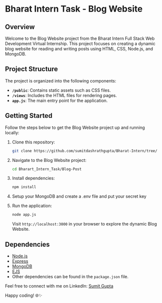 # Bharat Intern Task - Blog Website

## Overview

Welcome to the Blog Website project from the Bharat Intern Full Stack Web Development Virtual Internship. This project focuses on creating a dynamic blog website for reading and writing posts using HTML, CSS, Node.js, and MongoDB.

## Project Structure

The project is organized into the following components:

- **`/public`**: Contains static assets such as CSS files.
- **`/views`**: Includes the HTML files for rendering pages.
- **`app.js`**: The main entry point for the application.

## Getting Started

Follow the steps below to get the Blog Website project up and running locally:

1. Clone this repository:

    ```bash
    git clone https://github.com/sumitdashrathgupta/Bharat-Intern/tree/main/Blog-Post
    ```

2. Navigate to the Blog Website project:

    ```bash
    cd Bharart_Intern_Task/Blog-Post
    ```

3. Install dependencies:

    ```bash
    npm install
    ```
4. Setup your MongoDB and create a .env file and put your secret key

   
5. Run the application:

    ```bash
    node app.js
    ```

    Visit `http://localhost:3000` in your browser to explore the dynamic Blog Website.

## Dependencies

- [Node.js](https://nodejs.org/)
- [Express](https://expressjs.com/)
- [MongoDB](https://www.mongodb.com/)
- [EJS](https://ejs.co/)
- Other dependencies can be found in the `package.json` file.


Feel free to connect with me on LinkedIn: [Sumit Gupta](https://www.linkedin.com/in/sumitgupta150/)

Happy coding! 🌐✨
